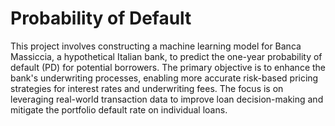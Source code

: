 # Probability of Default

This project involves constructing a machine learning model for Banca Massiccia, a hypothetical Italian bank, to predict the one-year probability of default (PD) for potential borrowers. The primary objective is to enhance the bank's underwriting processes, enabling more accurate risk-based pricing strategies for interest rates and underwriting fees. The focus is on leveraging real-world transaction data to improve loan decision-making and mitigate the portfolio default rate on individual loans.
